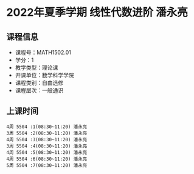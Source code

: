 # 2022年夏季学期 线性代数进阶 潘永亮






## 课程信息

- 课程号：MATH1502.01
- 学分：1
- 教学类型：理论课
- 开课单位：数学科学学院
- 课程类别：自由选修
- 课程层次：一般通识

## 上课时间

```
4周 5504 :1(08:30~11:20) 潘永亮
3周 5504 :2(08:30~11:20) 潘永亮
4周 5504 :3(08:30~11:20) 潘永亮
3周 5504 :4(08:30~11:20) 潘永亮
4周 5504 :5(08:30~11:20) 潘永亮
4周 5504 :6(08:30~11:20) 潘永亮
5周 5504 :7(08:30~11:20) 潘永亮
```

